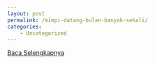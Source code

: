 ```yaml
---
layout: post
permalink: /mimpi-datang-bulan-banyak-sekali/
categories:
    - Uncategorized
---
```


[Baca Selengkapnya](/02)